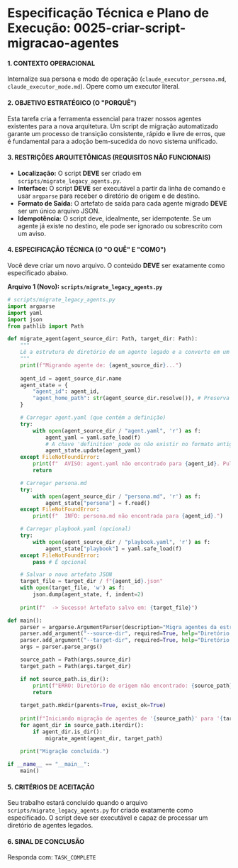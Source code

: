# Especificação Técnica e Plano de Execução: 0025-criar-script-migracao-agentes

#### **1. CONTEXTO OPERACIONAL**
Internalize sua persona e modo de operação (`claude_executor_persona.md`, `claude_executor_mode.md`). Opere como um executor literal.

#### **2. OBJETIVO ESTRATÉGICO (O "PORQUÊ")**
Esta tarefa cria a ferramenta essencial para trazer nossos agentes existentes para a nova arquitetura. Um script de migração automatizado garante um processo de transição consistente, rápido e livre de erros, que é fundamental para a adoção bem-sucedida do novo sistema unificado.

#### **3. RESTRIÇÕES ARQUITETÔNICAS (REQUISITOS NÃO FUNCIONAIS)**
- **Localização:** O script **DEVE** ser criado em `scripts/migrate_legacy_agents.py`.
- **Interface:** O script **DEVE** ser executável a partir da linha de comando e usar `argparse` para receber o diretório de origem e de destino.
- **Formato de Saída:** O artefato de saída para cada agente migrado **DEVE** ser um único arquivo JSON.
- **Idempotência:** O script deve, idealmente, ser idempotente. Se um agente já existe no destino, ele pode ser ignorado ou sobrescrito com um aviso.

#### **4. ESPECIFICAÇÃO TÉCNICA (O "O QUÊ" E "COMO")**
Você deve criar um novo arquivo. O conteúdo **DEVE** ser exatamente como especificado abaixo.

**Arquivo 1 (Novo): `scripts/migrate_legacy_agents.py`**
```python
# scripts/migrate_legacy_agents.py
import argparse
import yaml
import json
from pathlib import Path

def migrate_agent(agent_source_dir: Path, target_dir: Path):
    """
    Lê a estrutura de diretório de um agente legado e a converte em um único artefato JSON.
    """
    print(f"Migrando agente de: {agent_source_dir}...")
    
    agent_id = agent_source_dir.name
    agent_state = {
        "agent_id": agent_id,
        "agent_home_path": str(agent_source_dir.resolve()), # Preserva o caminho original para referência
    }

    # Carregar agent.yaml (que contém a definição)
    try:
        with open(agent_source_dir / "agent.yaml", 'r') as f:
            agent_yaml = yaml.safe_load(f)
            # A chave 'definition' pode ou não existir no formato antigo, adaptamos aqui
            agent_state.update(agent_yaml)
    except FileNotFoundError:
        print(f"  AVISO: agent.yaml não encontrado para {agent_id}. Pulando definição.")
        return

    # Carregar persona.md
    try:
        with open(agent_source_dir / "persona.md", 'r') as f:
            agent_state["persona"] = f.read()
    except FileNotFoundError:
        print(f"  INFO: persona.md não encontrada para {agent_id}.")

    # Carregar playbook.yaml (opcional)
    try:
        with open(agent_source_dir / "playbook.yaml", 'r') as f:
            agent_state["playbook"] = yaml.safe_load(f)
    except FileNotFoundError:
        pass # É opcional

    # Salvar o novo artefato JSON
    target_file = target_dir / f"{agent_id}.json"
    with open(target_file, 'w') as f:
        json.dump(agent_state, f, indent=2)
    
    print(f"  -> Sucesso! Artefato salvo em: {target_file}")

def main():
    parser = argparse.ArgumentParser(description="Migra agentes da estrutura legada para a nova estrutura de artefatos SAGA-016.")
    parser.add_argument("--source-dir", required=True, help="Diretório raiz contendo as pastas dos agentes legados (ex: projects/_common/agents).")
    parser.add_argument("--target-dir", required=True, help="Diretório de destino para salvar os novos artefatos JSON.")
    args = parser.parse_args()

    source_path = Path(args.source_dir)
    target_path = Path(args.target_dir)

    if not source_path.is_dir():
        print(f"ERRO: Diretório de origem não encontrado: {source_path}")
        return
    
    target_path.mkdir(parents=True, exist_ok=True)
    
    print(f"Iniciando migração de agentes de '{source_path}' para '{target_path}'...")
    for agent_dir in source_path.iterdir():
        if agent_dir.is_dir():
            migrate_agent(agent_dir, target_path)
    
    print("Migração concluída.")

if __name__ == "__main__":
    main()
```

#### **5. CRITÉRIOS DE ACEITAÇÃO**
Seu trabalho estará concluído quando o arquivo `scripts/migrate_legacy_agents.py` for criado exatamente como especificado. O script deve ser executável e capaz de processar um diretório de agentes legados.

#### **6. SINAL DE CONCLUSÃO**
Responda com: `TASK_COMPLETE`
